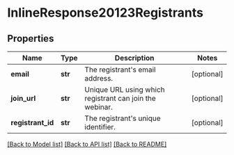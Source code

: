 # InlineResponse20123Registrants

## Properties
Name | Type | Description | Notes
------------ | ------------- | ------------- | -------------
**email** | **str** | The registrant&#x27;s email address. | [optional] 
**join_url** | **str** | Unique URL using which registrant can join the webinar. | [optional] 
**registrant_id** | **str** | The registrant&#x27;s unique identifier. | [optional] 

[[Back to Model list]](../README.md#documentation-for-models) [[Back to API list]](../README.md#documentation-for-api-endpoints) [[Back to README]](../README.md)

